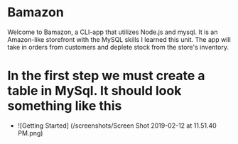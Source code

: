 # Bamazon
Welcome to Bamazon, a CLI-app that utilizes Node.js and mysql. It is an Amazon-like storefront with the MySQL skills I learned this unit. The app will take in orders from customers and deplete stock from the store's inventory. 
# In the first step we must create a table in MySql. It should look something like this
- ![Getting Started]
(/screenshots/Screen Shot 2019-02-12 at 11.51.40 PM.png)